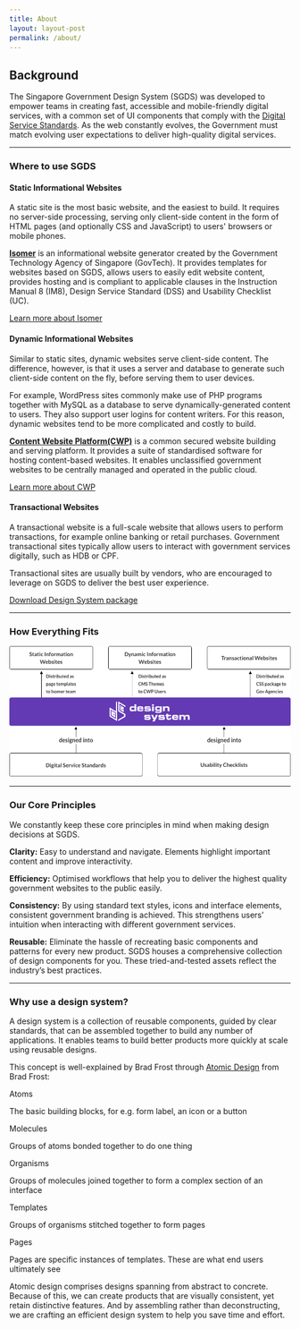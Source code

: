 ```yaml
--- 
title: About 
layout: layout-post 
permalink: /about/ 
---
```


Background
----------

The Singapore Government Design System (SGDS) was developed to empower teams in creating fast, accessible and mobile-friendly digital services, with a common set of UI components that comply with the [Digital Service Standards](https://www.tech.gov.sg/digital-service-standards/). As the web constantly evolves, the Government must match evolving user expectations to deliver high-quality digital services.

* * *

### Where to use SGDS

#### Static Informational Websites

A static site is the most basic website, and the easiest to build. It requires no server-side processing, serving only client-side content in the form of HTML pages (and optionally CSS and JavaScript) to users' browsers or mobile phones.

**[Isomer](https://www.isomer.gov.sg/)** is an informational website generator created by the Government Technology Agency of Singapore (GovTech). It provides templates for websites based on SGDS, allows users to easily edit website content, provides hosting and is compliant to applicable clauses in the Instruction Manual 8 (IM8), Design Service Standard (DSS) and Usability Checklist (UC).

[Learn more about Isomer](https://isomer.gov.sg/)

#### Dynamic Informational Websites

Similar to static sites, dynamic websites serve client-side content. The difference, however, is that it uses a server and database to generate such client-side content on the fly, before serving them to user devices.

For example, WordPress sites commonly make use of PHP programs together with MySQL as a database to serve dynamically-generated content to users. They also support user logins for content writers. For this reason, dynamic websites tend to be more complicated and costly to build.

**[Content Website Platform(CWP)](https://www.xtremax.com/discover-cwp)** is a common secured website building and serving platform. It provides a suite of standardised software for hosting content-based websites. It enables unclassified government websites to be centrally managed and operated in the public cloud.

[Learn more about CWP](https://www.xtremax.com/discover-cwp)

#### Transactional Websites

A transactional website is a full-scale website that allows users to perform transactions, for example online banking or retail purchases. Government transactional sites typically allow users to interact with government services digitally, such as HDB or CPF.

Transactional sites are usually built by vendors, who are encouraged to leverage on SGDS to deliver the best user experience.

[Download Design System package](/assets/downloads/sgds-govtech.zip)

* * *

### How Everything Fits

![relationships](/assets/img/img_relationships.png)

* * *

### Our Core Principles

We constantly keep these core principles in mind when making design decisions at SGDS.

**Clarity:** Easy to understand and navigate. Elements highlight important content and improve interactivity.

**Efficiency:** Optimised workflows that help you to deliver the highest quality government websites to the public easily.

**Consistency:** By using standard text styles, icons and interface elements, consistent government branding is achieved. This strengthens users’ intuition when interacting with different government services.

**Reusable:** Eliminate the hassle of recreating basic components and patterns for every new product. SGDS houses a comprehensive collection of design components for you. These tried-and-tested assets reflect the industry’s best practices.

* * *

### Why use a design system?

A design system is a collection of reusable components, guided by clear standards, that can be assembled together to build any number of applications. It enables teams to build better products more quickly at scale using reusable designs.

This concept is well-explained by Brad Frost through [Atomic Design](http://bradfrost.com/blog/post/atomic-web-design/) from Brad Frost:

Atoms

The basic building blocks, for e.g. form label, an icon or a button

Molecules

Groups of atoms bonded together to do one thing

Organisms

Groups of molecules joined together to form a complex section of an interface

Templates

Groups of organisms stitched together to form pages

Pages

Pages are specific instances of templates. These are what end users ultimately see

Atomic design comprises designs spanning from abstract to concrete. Because of this, we can create products that are visually consistent, yet retain distinctive features. And by assembling rather than deconstructing, we are crafting an efficient design system to help you save time and effort.